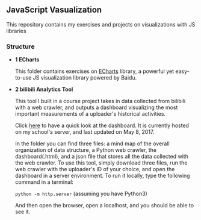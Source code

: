 ## JavaScript Vasualization
This repository contains my exercises and projects on visualizations with JS libraries

### Structure
- **1 ECharts**

  This folder contains exercises on [ECharts](http://echarts.baidu.com/index.html) library, a powerful yet easy-to-use JS visualization library powered by Baidu. 
- **2 bilibili Analytics Tool**

  This tool I built in a course project takes in data collected from bilibili with a web crawler, and outputs a dashboard visualizing the most important measurements of a uploader's historical activities. 

  Click [here](http://www.terpconnect.umd.edu/~bz0045/INST741_finalProject/bilibili_dashboard.html) to have a quick look at the dashboard. It is currently hosted on my school's server, and last updated on May 8, 2017.

  In the folder you can find three files: a mind map of the overall organization of data structure, a Python web crawler, the dashboard(.html), and a json file that stores all the data collected with the web crawler. To use this tool, simply download three files, run the web crawler with the uploader's ID of your choice, and open the dashboard in a server environment. To run it locally, type the following command in a terminal:

  `python -m http.server` (assuming you have Python3)
  
  And then open the browser, open a localhost, and you should be able to see it.



